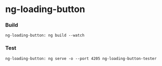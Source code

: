 # ng-loading-button

### Build
```properties
ng-loading-button: ng build --watch
```

### Test
```properties
ng-loading-button: ng serve -o --port 4205 ng-loading-button-tester
```